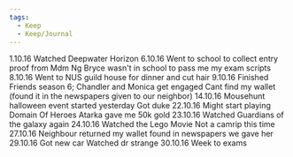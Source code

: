 ```yaml
---
tags:
  - Keep
  - Keep/Journal
---
```


1.10.16
Watched Deepwater Horizon
6.10.16
Went to school to collect entry proof from Mdm Ng
Bryce wasn't in school to pass me my exam scripts
8.10.16
Went to NUS guild house for dinner and cut hair
9.10.16
Finished Friends season 6; Chandler and Monica get engaged
Cant find my wallet (found it in the newspapers given to our neighbor)
14.10.16
Mousehunt halloween event started yesterday
Got duke
22.10.16
Might start playing Domain Of Heroes
Atarka gave me 50k gold
23.10.16
Watched Guardians of the galaxy again
24.10.16
Watched the Lego Movie
Not a camrip this time
27.10.16
Neighbour returned my wallet found in newspapers we gave her
29.10.16
Got new car
Watched dr strange
30.10.16
Week to exams
